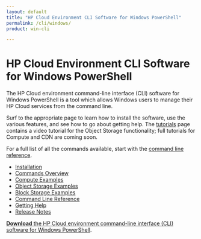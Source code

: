 ```yaml
---
layout: default
title: "HP Cloud Environment CLI Software for Windows PowerShell"
permalink: /cli/windows/
product: win-cli

---
```

# HP Cloud Environment CLI Software for Windows PowerShell

The HP Cloud environment command-line interface (CLI) software for Windows PowerShell is a tool which allows Windows users to manage their HP Cloud services from the command line.

Surf to the appropriate page to learn how to install the software, use the various features, and see how to go about getting help.  The [tutorials](/cli/windows/tutorials) page contains a video tutorial for the Object Storage functionality; full tutorials for Compute and CDN are coming soon.  

For a full list of all the commands available, start with the [command line reference](/cli/windows/reference).

+ [Installation](/cli/windows/installation)
+ [Commands Overview](/cli/windows/commands)
+ [Compute Examples](/cli/windows/compute)
+ [Object Storage Examples](/cli/windows/containers-and-folders)
+ [Block Storage Examples](/cli/windows/block-storage)
+ [Command Line Reference](/cli/windows/reference)
+ [Getting Help](/cli/windows/help)
+ [Release Notes](/cli/windows/release-notes)

[**Download** the HP Cloud environment command-line interface (CLI) software for Windows PowerShell](/file/WinCLI-1.3.3.7.zip).
